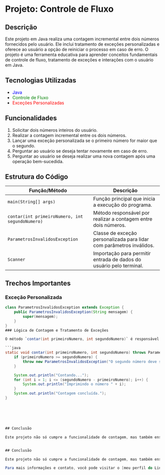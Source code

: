 # Projeto: Controle de Fluxo

## Descrição

Este projeto em Java realiza uma contagem incremental entre dois números fornecidos pelo usuário. Ele inclui tratamento de exceções personalizadas e oferece ao usuário a opção de reiniciar o processo em caso de erro. O projeto é uma ferramenta educativa para aprender conceitos fundamentais de controle de fluxo, tratamento de exceções e interações com o usuário em Java.

## Tecnologias Utilizadas

- <span style="color:blue">Java</span>
- <span style="color:green">Controle de Fluxo</span>
- <span style="color:red">Exceções Personalizadas</span>

## Funcionalidades

1. Solicitar dois números inteiros do usuário.
2. Realizar a contagem incremental entre os dois números.
3. Lançar uma exceção personalizada se o primeiro número for maior que o segundo.
4. Perguntar ao usuário se deseja tentar novamente em caso de erro.
5. Perguntar ao usuário se deseja realizar uma nova contagem após uma operação bem-sucedida.

## Estrutura do Código

| Função/Método                  | Descrição                                                                 |
|--------------------------------|---------------------------------------------------------------------------|
| `main(String[] args)`          | Função principal que inicia a execução do programa.                        |
| `contar(int primeiroNumero, int segundoNumero)` | Método responsável por realizar a contagem entre dois números.            |
| `ParametrosInvalidosException` | Classe de exceção personalizada para lidar com parâmetros inválidos.       |
| `Scanner`                      | Importação para permitir entrada de dados do usuário pelo terminal.        |

## Trechos Importantes

### Exceção Personalizada

```java
class ParametrosInvalidosException extends Exception {
    public ParametrosInvalidosException(String mensagem) {
        super(mensagem);
    }
}
### Lógica de Contagem e Tratamento de Exceções

O método `contar(int primeiroNumero, int segundoNumero)` é responsável por realizar a contagem incremental entre os dois números fornecidos pelo usuário. Antes de iniciar a contagem, ele verifica se o primeiro número é menor que o segundo número. Caso contrário, lança uma exceção `ParametrosInvalidosException`. Esta verificação garante que a contagem seja realizada corretamente.

```java
static void contar(int primeiroNumero, int segundoNumero) throws ParametrosInvalidosException {
    if (primeiroNumero >= segundoNumero) {
        throw new ParametrosInvalidosException("O segundo número deve ser maior que o primeiro.");
    }

    System.out.println("Contando...");
    for (int i = 1; i <= (segundoNumero - primeiroNumero); i++) {
        System.out.println("Imprimindo o número " + i);
    }
    System.out.println("Contagem concluída.");
}






## Conclusão

Este projeto não só cumpre a funcionalidade de contagem, mas também ensina e reforça práticas essenciais de programação em Java, como controle de fluxo e tratamento de exceções, tornando-se um recurso valioso para o aprendizado e prática de programação.


## Conclusão

Este projeto não só cumpre a funcionalidade de contagem, mas também ensina e reforça práticas essenciais de programação em Java, como controle de fluxo e tratamento de exceções, tornando-se um recurso valioso para o aprendizado e prática de programação.

Para mais informações e contato, você pode visitar o [meu perfil do LinkedIn](https://www.linkedin.com/in/glailtonsantannadonascimento-b75413116/).

